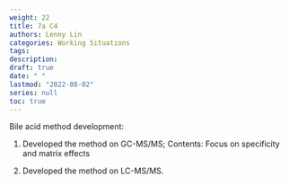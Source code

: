```yaml
---
weight: 22
title: 7a C4
authors: Lenny Lin
categories: Working Situations
tags: 
description: 
draft: true
date: " "
lastmod: "2022-08-02"
series: null
toc: true
---
```




Bile acid method development:
1)	Developed the method on GC-MS/MS;
Contents:
Focus on specificity and matrix effects

2)	Developed the method on LC-MS/MS.

